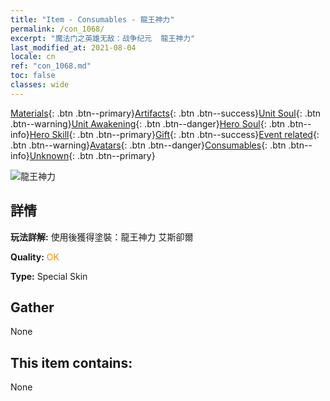 ```yaml
---
title: "Item - Consumables - 龍王神力"
permalink: /con_1068/
excerpt: "魔法门之英雄无敌：战争纪元  龍王神力"
last_modified_at: 2021-08-04
locale: cn
ref: "con_1068.md"
toc: false
classes: wide
---
```

 [Materials](/ItemsCN/){: .btn .btn--primary}[Artifacts](/ItemsCN/Artifacts/){: .btn .btn--success}[Unit Soul](/ItemsCN/UnitSoul/){: .btn .btn--warning}[Unit Awakening](/ItemsCN/UnitAwakening/){: .btn .btn--danger}[Hero Soul](/ItemsCN/HeroSoul/){: .btn .btn--info}[Hero Skill](/ItemsCN/HeroSkill/){: .btn .btn--primary}[Gift](/ItemsCN/Gift/){: .btn .btn--success}[Event related](/ItemsCN/Events/){: .btn .btn--warning}[Avatars](/ItemsCN/Avatars/){: .btn .btn--danger}[Consumables](/ItemsCN/Consumables/){: .btn .btn--info}[Unknown](/ItemsCN/Unknown/){: .btn .btn--primary}

 ![龍王神力](/images/h/h_Astral4.jpg)

## 詳情
 **玩法詳解:** 使用後獲得塗裝：龍王神力 艾斯卻爾

 **Quality:** <span style="color: #FF8C00">OK</span>

 **Type:** Special Skin

## Gather

  None

## This item contains:

  None

